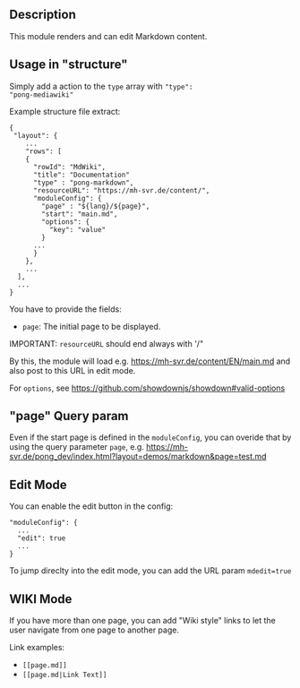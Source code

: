 ## Description
This module renders and can edit Markdown content. 

## Usage in "structure" 
Simply add a action to the <code>type</code> array with <code>"type": "pong-mediawiki"</code>

Example structure file extract:

    {
     "layout": {
        ...
        "rows": [
        {
          "rowId": "MdWiki", 
          "title": "Documentation"
          "type" : "pong-markdown",
          "resourceURL": "https://mh-svr.de/content/",
          "moduleConfig": {
            "page" : "${lang}/${page}",
            "start": "main.md",
            "options": {
              "key": "value"
            }
          ...
          }
        },
        ...
      ],
      ...
    }

You have to provide the fields:
* <code>page</code>: The initial page to be displayed.

IMPORTANT: `resourceURL` should end always with '/"

By this, the module will load e.g. https://mh-svr.de/content/EN/main.md 
and also post to this URL in edit mode.

For `options`, see https://github.com/showdownjs/showdown#valid-options

## "page" Query param

Even if the start page is defined in the `moduleConfig`, 
you can overide that by using the query parameter `page`, 
e.g. https://mh-svr.de/pong_dev/index.html?layout=demos/markdown&page=test.md

## Edit Mode

You can enable the edit button in the config:

    "moduleConfig": {
      ...
      "edit": true
      ...
    }

To jump direclty into the edit mode, you can add the URL param `mdedit=true`


## WIKI Mode

If you have more than one page, you can add "Wiki style" links to let the user navigate from one page to another page.

Link examples:
* `[[page.md]]`
* `[[page.md|Link Text]]`


